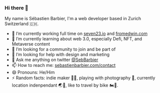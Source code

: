 ### Hi there 👋

My name is Sébastien Barbier, I'm a web developer based in Zurich Switzerland 🇨🇭.

- 🔭 I’m currently working full time on [seven23.io](https://seven23.io) and [fromedwin.com](https://fromedwin.com)
- 🌱 I’m currently learning about web 3.0, especially Defi, NFT, and Metaverse content
- 👯 I’m looking for a community to join and be part of
- 🤔 I’m looking for help with design and marketing
- 💬 Ask me anything on twitter [@SebBarbier](https://twitter.com/SebBarbier)
- 📫 How to reach me: [sebastienbarbier.com/contact](https://sebastienbarbier.com/contact)
- 😄 Pronouns: He/Him
- ⚡ Random facts: indie maker 👷‍♂️, playing with photography 📸, currently location indenpendant 🌏🎒, like to travel by bike 🏍💨.

<!--
**sebastienbarbier/sebastienbarbier** is a ✨ _special_ ✨ repository because its `README.md` (this file) appears on your GitHub profile.

Here are some ideas to get you started:

- 🔭 I’m currently working on ...
- 🌱 I’m currently learning ...
- 👯 I’m looking to collaborate on ...
- 🤔 I’m looking for help with ...
- 💬 Ask me about ...
- 📫 How to reach me: ...
- 😄 Pronouns: ...
- ⚡ Fun fact: ...
-->
